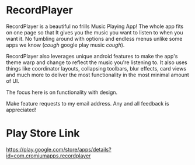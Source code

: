 # RecordPlayer

RecordPlayer is a beautiful no frills Music Playing App! The whole app fits on one page so that It gives you the music you want to listen to when you want it. No fumbling around with options and endless menus unlike some apps we know (*cough* google play music *cough*).

RecordPlayer also leverages unique android features to make the app's theme warp and change to reflect the music you're listening to. 
It also uses things like coordinator layouts, collapsing toolbars, blur effects, card views and much more to deliver the most functionality in the most minimal amount of UI.

The focus here is on functionality with design.

Make feature requests to my email address. Any and all feedback is appreciated!

# Play Store Link
https://play.google.com/store/apps/details?id=com.cromiumapps.recordplayer
